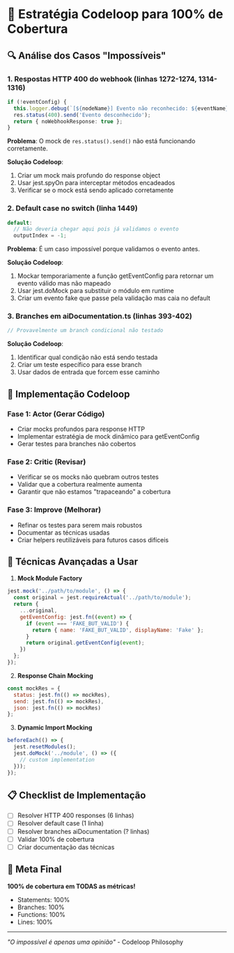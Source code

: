 # 🎯 Estratégia Codeloop para 100% de Cobertura

## 🔍 Análise dos Casos "Impossíveis"

### 1. **Respostas HTTP 400 do webhook (linhas 1272-1274, 1314-1316)**

```typescript
if (!eventConfig) {
  this.logger.debug(`[${nodeName}] Evento não reconhecido: ${eventName}`);
  res.status(400).send('Evento desconhecido');
  return { noWebhookResponse: true };
}
```

**Problema**: O mock de `res.status().send()` não está funcionando corretamente.

**Solução Codeloop**:
1. Criar um mock mais profundo do response object
2. Usar jest.spyOn para interceptar métodos encadeados
3. Verificar se o mock está sendo aplicado corretamente

### 2. **Default case no switch (linha 1449)**

```typescript
default:
  // Não deveria chegar aqui pois já validamos o evento
  outputIndex = -1;
```

**Problema**: É um caso impossível porque validamos o evento antes.

**Solução Codeloop**:
1. Mockar temporariamente a função getEventConfig para retornar um evento válido mas não mapeado
2. Usar jest.doMock para substituir o módulo em runtime
3. Criar um evento fake que passe pela validação mas caia no default

### 3. **Branches em aiDocumentation.ts (linhas 393-402)**

```typescript
// Provavelmente um branch condicional não testado
```

**Solução Codeloop**:
1. Identificar qual condição não está sendo testada
2. Criar um teste específico para esse branch
3. Usar dados de entrada que forcem esse caminho

## 🚀 Implementação Codeloop

### Fase 1: Actor (Gerar Código)
- Criar mocks profundos para response HTTP
- Implementar estratégia de mock dinâmico para getEventConfig
- Gerar testes para branches não cobertos

### Fase 2: Critic (Revisar)
- Verificar se os mocks não quebram outros testes
- Validar que a cobertura realmente aumenta
- Garantir que não estamos "trapaceando" a cobertura

### Fase 3: Improve (Melhorar)
- Refinar os testes para serem mais robustos
- Documentar as técnicas usadas
- Criar helpers reutilizáveis para futuros casos difíceis

## 🎨 Técnicas Avançadas a Usar

1. **Mock Module Factory**
```javascript
jest.mock('../path/to/module', () => {
  const original = jest.requireActual('../path/to/module');
  return {
    ...original,
    getEventConfig: jest.fn((event) => {
      if (event === 'FAKE_BUT_VALID') {
        return { name: 'FAKE_BUT_VALID', displayName: 'Fake' };
      }
      return original.getEventConfig(event);
    })
  };
});
```

2. **Response Chain Mocking**
```javascript
const mockRes = {
  status: jest.fn(() => mockRes),
  send: jest.fn(() => mockRes),
  json: jest.fn(() => mockRes)
};
```

3. **Dynamic Import Mocking**
```javascript
beforeEach(() => {
  jest.resetModules();
  jest.doMock('../module', () => ({
    // custom implementation
  }));
});
```

## 📋 Checklist de Implementação

- [ ] Resolver HTTP 400 responses (6 linhas)
- [ ] Resolver default case (1 linha)
- [ ] Resolver branches aiDocumentation (? linhas)
- [ ] Validar 100% de cobertura
- [ ] Criar documentação das técnicas

## 🎯 Meta Final

**100% de cobertura em TODAS as métricas!**
- Statements: 100%
- Branches: 100%
- Functions: 100%
- Lines: 100%

---

*"O impossível é apenas uma opinião"* - Codeloop Philosophy